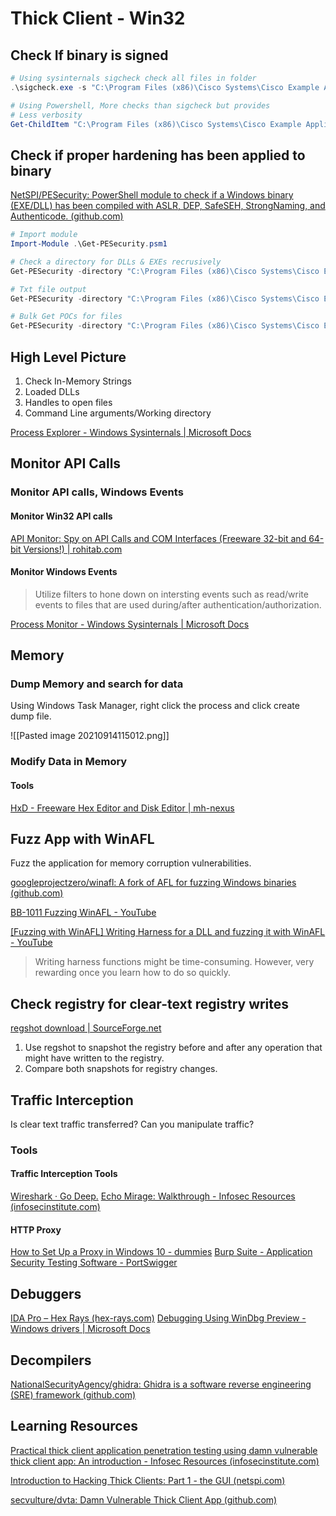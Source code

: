 # Thick Client - Win32
## Check If binary is signed
```powershell
# Using sysinternals sigcheck check all files in folder
.\sigcheck.exe -s "C:\Program Files (x86)\Cisco Systems\Cisco Example Application" > 'C:\work\telecom\Cisco Example Application\sigcheck.txt'

# Using Powershell, More checks than sigcheck but provides 
# Less verbosity
Get-ChildItem "C:\Program Files (x86)\Cisco Systems\Cisco Example Application" -Recurse | ForEach-object {Get-AuthenticodeSignature $_.FullName -erroraction 'silentlycontinue'} | Where-Object {$_.status -ne "Valid" -and $_.status -ne "UnknownError"} | fl *
```

## Check if proper hardening has been applied to binary
[NetSPI/PESecurity: PowerShell module to check if a Windows binary (EXE/DLL) has been compiled with ASLR, DEP, SafeSEH, StrongNaming, and Authenticode. (github.com)](https://github.com/NetSPI/PESecurity)
```powershell
# Import module
Import-Module .\Get-PESecurity.psm1

# Check a directory for DLLs & EXEs recrusively 
Get-PESecurity -directory "C:\Program Files (x86)\Cisco Systems\Cisco Example Application"  -recursive | Export-Csv PESecurity.csv

# Txt file output
Get-PESecurity -directory "C:\Program Files (x86)\Cisco Systems\Cisco Example Application"  -recursive > .\PESecurity.txt

# Bulk Get POCs for files
Get-PESecurity -directory "C:\Program Files (x86)\Cisco Systems\Cisco Example Application"  -Recursive | Where-Object {$_.ControlFlowGuard -ne "True" } | ForEach-Object {write-output $_.FileName} > 'C:\work\telecom\Cisco Example Application\ControlFlowGuardModules.txt'
```

## High Level Picture
1. Check In-Memory Strings
2.  Loaded DLLs
3.  Handles to open files
4.  Command Line arguments/Working directory

[Process Explorer - Windows Sysinternals | Microsoft Docs](https://docs.microsoft.com/en-us/sysinternals/downloads/process-explorer)


## Monitor API Calls
### Monitor API calls,  Windows Events
#### Monitor Win32 API calls
[API Monitor: Spy on API Calls and COM Interfaces (Freeware 32-bit and 64-bit Versions!) | rohitab.com](http://www.rohitab.com/apimonitor)

#### Monitor Windows Events
> Utilize filters to hone down on intersting events such as read/write events to files that are used during/after authentication/authorization.

[Process Monitor - Windows Sysinternals | Microsoft Docs](https://docs.microsoft.com/en-us/sysinternals/downloads/procmon)

## Memory
### Dump Memory and search for data
Using Windows Task Manager, right click the process and click create dump file.

![[Pasted image 20210914115012.png]]

### Modify Data in Memory
#### Tools
[HxD - Freeware Hex Editor and Disk Editor | mh-nexus](https://mh-nexus.de/en/hxd/)


## Fuzz App with WinAFL
Fuzz the application  for memory corruption vulnerabilities.

[googleprojectzero/winafl: A fork of AFL for fuzzing Windows binaries (github.com)](https://github.com/googleprojectzero/winafl)

[BB-1011 Fuzzing WinAFL - YouTube](https://www.youtube.com/watch?v=m7tJkeW6H58)

[[Fuzzing with WinAFL] Writing Harness for a DLL and fuzzing it with WinAFL - YouTube](https://www.youtube.com/watch?v=XeN3M0sK9GA)

> Writing harness functions might be time-consuming. However, very rewarding once you learn how to do so quickly.

## Check registry for clear-text registry writes
[regshot download | SourceForge.net](https://sourceforge.net/projects/regshot/)
1. Use regshot to snapshot the registry before and after any operation that might have written to the registry.
2. Compare both snapshots for registry changes.

## Traffic Interception
Is clear text traffic transferred?
Can you manipulate traffic?

### Tools
#### Traffic Interception Tools
[Wireshark · Go Deep.](https://www.wireshark.org/)
[Echo Mirage: Walkthrough - Infosec Resources (infosecinstitute.com)](https://resources.infosecinstitute.com/topic/echo-mirage-walkthrough/)

#### HTTP Proxy
[How to Set Up a Proxy in Windows 10 - dummies](https://www.dummies.com/computers/operating-systems/windows-10/how-to-set-up-a-proxy-in-windows-10/)
[Burp Suite - Application Security Testing Software - PortSwigger](https://portswigger.net/burp)

## Debuggers
[IDA Pro – Hex Rays (hex-rays.com)](https://hex-rays.com/ida-pro/)
[Debugging Using WinDbg Preview - Windows drivers | Microsoft Docs](https://docs.microsoft.com/en-us/windows-hardware/drivers/debugger/debugging-using-windbg-preview#:~:text=WinDbg%20Preview%20is%20the%20latest,data%20model%20front%20and%20center.)

## Decompilers
[NationalSecurityAgency/ghidra: Ghidra is a software reverse engineering (SRE) framework (github.com)](https://github.com/NationalSecurityAgency/ghidra)

## Learning Resources
[Practical thick client application penetration testing using damn vulnerable thick client app: An introduction - Infosec Resources (infosecinstitute.com)](https://resources.infosecinstitute.com/topic/practical-thick-client-application-penetration-testing-using-damn-vulnerable-thick-client-app-part-1/)

[Introduction to Hacking Thick Clients: Part 1 - the GUI (netspi.com)](https://www.netspi.com/blog/technical/thick-application-penetration-testing/introduction-to-hacking-thick-clients-part-1-the-gui/)

[secvulture/dvta: Damn Vulnerable Thick Client App (github.com)](https://github.com/secvulture/dvta)